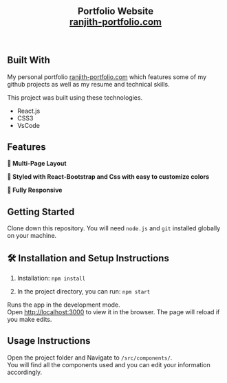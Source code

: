 <h2 align="center">
  Portfolio Website<br/>
  <a href="https://zealous-brattain-daf809.netlify.app/" target="_blank">ranjith-portfolio.com</a>
</h2>

<br/>

## Built With

My personal portfolio <a href="https://zealous-brattain-daf809.netlify.app/" target="_blank">ranjith-portfolio.com</a> which features some of my github projects as well as my resume and technical skills.<br/>

This project was built using these technologies.

- React.js
- CSS3
- VsCode

## Features

**📖 Multi-Page Layout**

**🎨 Styled with React-Bootstrap and Css with easy to customize colors**

**📱 Fully Responsive**

## Getting Started

Clone down this repository. You will need `node.js` and `git` installed globally on your machine.

## 🛠 Installation and Setup Instructions

1. Installation: `npm install`

2. In the project directory, you can run: `npm start`

Runs the app in the development mode.\
Open [http://localhost:3000](http://localhost:3000) to view it in the browser.
The page will reload if you make edits.

## Usage Instructions

Open the project folder and Navigate to `/src/components/`. <br/>
You will find all the components used and you can edit your information accordingly.

